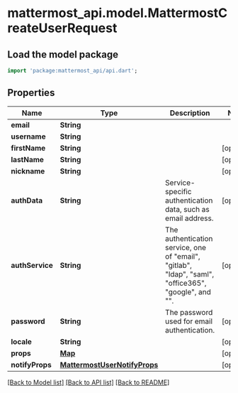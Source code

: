 # mattermost_api.model.MattermostCreateUserRequest

## Load the model package
```dart
import 'package:mattermost_api/api.dart';
```

## Properties
Name | Type | Description | Notes
------------ | ------------- | ------------- | -------------
**email** | **String** |  | 
**username** | **String** |  | 
**firstName** | **String** |  | [optional] 
**lastName** | **String** |  | [optional] 
**nickname** | **String** |  | [optional] 
**authData** | **String** | Service-specific authentication data, such as email address. | [optional] 
**authService** | **String** | The authentication service, one of \"email\", \"gitlab\", \"ldap\", \"saml\", \"office365\", \"google\", and \"\". | [optional] 
**password** | **String** | The password used for email authentication. | [optional] 
**locale** | **String** |  | [optional] 
**props** | [**Map**](.md) |  | [optional] 
**notifyProps** | [**MattermostUserNotifyProps**](MattermostUserNotifyProps.md) |  | [optional] 

[[Back to Model list]](../GENERATED_README.md#documentation-for-models) [[Back to API list]](../GENERATED_README.md#documentation-for-api-endpoints) [[Back to README]](../GENERATED_README.md)



